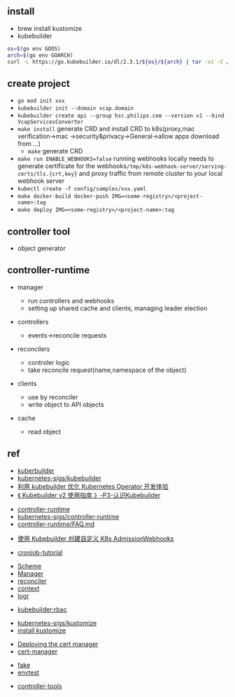 

## install 
+ brew install kustomize
+ kubebuilder
```sh
os=$(go env GOOS)
arch=$(go env GOARCH)
curl -L https://go.kubebuilder.io/dl/2.3.1/${os}/${arch} | tar -xz -C /tmp/
```


## create project

+ `go mod init xxx`
+ `kubebuilder init --domain vcap.domain`
+ `kubebuilder create api --group hsc.philips.com --version v1 --kind VcapServicesConverter`
+ `make install` generate CRD and install CRD to k8s(proxy,mac verification->mac ->security&privacy->General->allow apps download from ...) 
    + `make` generate CRD
+ `make run ENABLE_WEBHOOKS=false` running webhooks locally needs to generate certificate for the webhooks`/tmp/k8s-webhook-server/serving-certs/tls.{crt,key}` and proxy traffic from remote cluster to your local webhook server
+ `kubectl create -f config/samples/xxx.yaml`
+ `make docker-build docker-push IMG=<some-registry>/<project-name>:tag`
+ `make deploy IMG=<some-registry>/<project-name>:tag`

## controller tool
+ object generator


## controller-runtime
+ manager
    + run controllers and webhooks
    + setting up shared cache and clients, managing leader election

+ controllers
    +  events->reconcile requests

+ reconcilers
    + controler logic
    + take reconcile request(name,namespace of the object)

+ clients
    + use by reconciler
    + write object to API objects
+ cache
    + read object

## ref
+ [kuberbuilder](https://book.kubebuilder.io/introduction.html)
+ [kubernetes-sigs/kubebuilder](https://github.com/kubernetes-sigs/kubebuilder)
+ [利用 kubebuilder 优化 Kubernetes Operator 开发体验](https://zhuanlan.zhihu.com/p/67406200)
+ [《 Kubebuilder v2 使用指南 》-P3-认识Kubebuilder](https://blog.csdn.net/ywq935/article/details/106311583)

<!-- controller runtime -->
+ [controller-runtime](https://godoc.org/sigs.k8s.io/controller-runtime)
+ [kubernetes-sigs/controller-runtime](https://github.com/kubernetes-sigs/controller-runtime)
+ [controller-runtime/FAQ.md](https://github.com/kubernetes-sigs/controller-runtime/blob/master/FAQ.md)

<!-- webhook -->
+ [使用 Kubebuilder 创建自定义 K8s AdmissionWebhooks](https://blog.hdls.me/15708754600835.html)
<!-- sample -->
+ [cronjob-tutorial](https://github.com/kubernetes-sigs/kubebuilder/tree/master/docs/book/src/cronjob-tutorial/testdata/project)

<!-- libs -->
+ [Scheme](https://godoc.org/k8s.io/apimachinery/pkg/runtime#Scheme)
+ [Manager](https://godoc.org/sigs.k8s.io/controller-runtime/pkg/manager#Manager)
+ [reconciler](https://godoc.org/sigs.k8s.io/controller-runtime/pkg/reconcile)
+ [context](https://golang.org/pkg/context/)
+ [logr](https://github.com/go-logr/logr)

<!-- markers -->
+ [kubebuilder:rbac](https://book.kubebuilder.io/reference/markers/rbac.html)

<!-- dependency -->
+ [kubernetes-sigs/kustomize](https://github.com/kubernetes-sigs/kustomize)
+ [install kustomize](https://kubernetes-sigs.github.io/kustomize/installation/homebrew/)

<!-- cert manager -->
+ [Deploying the cert manager](https://book.kubebuilder.io/cronjob-tutorial/cert-manager.html#deploying-the-cert-manager)
+ [cert-manager ](https://cert-manager.io/docs/installation/kubernetes/)

<!-- test -->
+ [fake](https://godoc.org/sigs.k8s.io/controller-runtime/pkg/client/fake)
+ [envtest](https://godoc.org/sigs.k8s.io/controller-runtime/pkg/envtest#Environment)
<!-- TLDR -->
+ [controller-tools](https://github.com/kubernetes-sigs/controller-tools)
